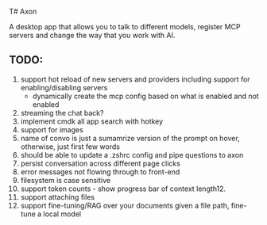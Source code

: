 T# Axon

A desktop app that allows you to talk to different models, register MCP servers and change the way that you work with AI.

## TODO:

1. support hot reload of new servers and providers including support for enabling/disabling servers
   - dynamically create the mcp config based on what is enabled and not enabled
2. streaming the chat back?
3. implement cmdk all app search with hotkey
4. support for images
5. name of convo is just a sumamrize version of the prompt on hover, otherwise, just first few words
6. should be able to update a .zshrc config and pipe questions to axon
7. persist conversation across different page clicks
8. error messages not flowing through to front-end
9. filesystem is case sensitive
10. support token counts - show progress bar of context length12.
11. support attaching files
12. support fine-tuning/RAG over your documents given a file path, fine-tune a local model
